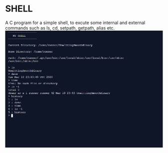 # SHELL

A C program for a simple shell, to excute some internal and external commands such as ls, cd, setpath, getpath, alias etc.
![Shell picture](shell.jpg)